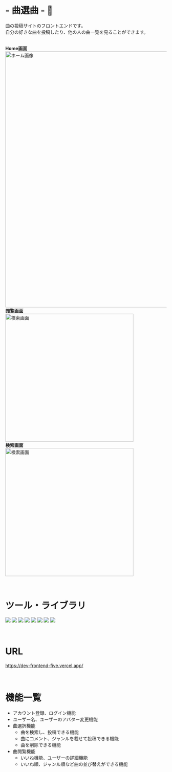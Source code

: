 
#  - 曲選曲 - :musical_note:

 曲の投稿サイトのフロントエンドです。<br >
 自分の好きな曲を投稿したり、他の人の曲一覧を見ることができます。 
 <br>
 <br>
 
**Home画面**
 <br>
 <img width="800" alt="ホーム画像" src="https://github.com/ari5008/dev_frontend/assets/127650560/c2097c42-0030-41b6-8d4c-d2b672d1e128"> 
 <br>
 **閲覧画面**
 <br>
 <img width="400" alt="検索画面" src="https://github.com/ari5008/dev_frontend/assets/127650560/a8c48fed-cc41-4d1b-ba26-1c1c821b0493">
 <br>
 **検索画面**
 <br>
 <img width="400" alt="検索画面" src="https://github.com/ari5008/dev_frontend/assets/127650560/698f25aa-b84c-4fc7-8eaa-8118554b6c28">

<br>

# ツール・ライブラリ
<img src="https://img.shields.io/badge/-HTML5-333.svg?logo=html5&style=flat"> <img src="https://img.shields.io/badge/-CSS3-1572B6.svg?logo=css3&style=flat">
<img src="https://img.shields.io/badge/Javascript-276DC3.svg?logo=javascript&style=flat" >
<img src="https://img.shields.io/badge/-React-555.svg?logo=react&style=flat">
<img src="https://img.shields.io/badge/-chakra-09D3AC.svg?logo=chakraui&style=flat"> 
<img src="https://img.shields.io/badge/-reactquery-8CA1AF.svg?logo=reactquery&style=flat">
<img src="https://img.shields.io/badge/-reactrouter-white.svg?logo=reactrouter&style=flat">
<img src="https://img.shields.io/badge/-fontawesome-F06A6A.svg?logo=fontawesome&style=flat">

<br>

# URL
https://dev-frontend-five.vercel.app/ <br />

<br>


# 機能一覧
  - アカウント登録、ログイン機能
  - ユーザー名、ユーザーのアバター変更機能
  - 曲選択機能
    - 曲を検索し、投稿できる機能
    - 曲にコメント、ジャンルを載せて投稿できる機能
    - 曲を削除できる機能
  - 曲閲覧機能
    - いいね機能、ユーザーの詳細機能
    - いいね順、ジャンル順など曲の並び替えができる機能


              


